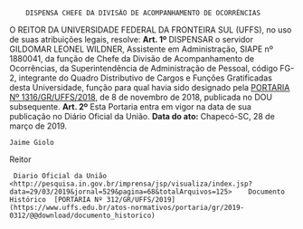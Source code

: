         DISPENSA CHEFE DA DIVISÃO DE ACOMPANHAMENTO DE OCORRÊNCIAS  

 O REITOR DA UNIVERSIDADE FEDERAL DA FRONTEIRA SUL (UFFS), no uso de suas atribuições legais, resolve:   **Art. 1º**  DISPENSAR o servidor GILDOMAR LEONEL WILDNER, Assistente em Administração, SIAPE nº 1880041, da função de Chefe da Divisão de Acompanhamento de Ocorrências, da Superintendência de Administração de Pessoal, código FG-2, integrante do Quadro Distributivo de Cargos e Funções Gratificadas desta Universidade, função para qual havia sido designado pela [PORTARIA Nº 1316/GR/UFFS/2018](https://www.uffs.edu.br/atos-normativos/portaria/gr/2018-1316), de 8 de novembro de 2018, publicada no DOU subsequente.   **Art. 2º**  Esta Portaria entra em vigor na data de sua publicação no Diário Oficial da União.      **Data do ato:** Chapecó-SC, 28 de março de 2019.   
 

    Jaime Giolo   
 Reitor 

     Diario Oficial da União <http://pesquisa.in.gov.br/imprensa/jsp/visualiza/index.jsp?data=29/03/2019&jornal=529&pagina=68&totalArquivos=125>    Documento Histórico  [PORTARIA Nº 312/GR/UFFS/2019](https://www.uffs.edu.br/atos-normativos/portaria/gr/2019-0312/@@download/documento_historico)     
      